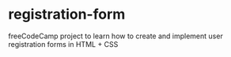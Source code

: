 # registration-form
freeCodeCamp project to learn how to create and implement user registration forms in HTML + CSS
